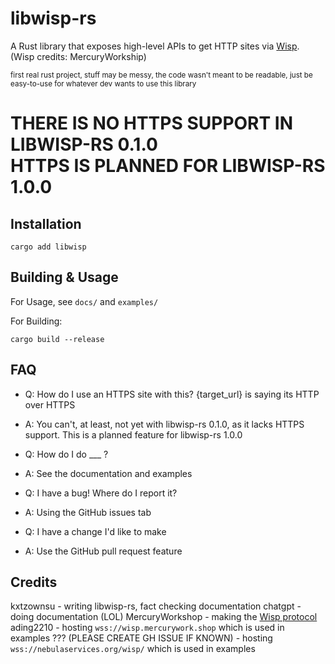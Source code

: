 # libwisp-rs
A Rust library that exposes high-level APIs to get HTTP sites via [Wisp](https://github.com/MercuryWorkshop/wisp-protocol). (Wisp credits: MercuryWorkship)

<sub>first real rust project, stuff may be messy, the code wasn't meant to be readable, just be easy-to-use for whatever dev wants to use this library</sub>

# THERE IS NO HTTPS SUPPORT IN LIBWISP-RS 0.1.0 <br /> HTTPS IS PLANNED FOR LIBWISP-RS 1.0.0

## Installation
`cargo add libwisp`

## Building & Usage
For Usage, see `docs/` and `examples/`

For Building:
```
cargo build --release
```
## FAQ
- Q: How do I use an HTTPS site with this? {target_url} is saying its HTTP over HTTPS
- A: You can't, at least, not yet with libwisp-rs 0.1.0, as it lacks HTTPS support. This is a planned feature for libwisp-rs 1.0.0

- Q: How do I do ___ ?
- A: See the documentation and examples

- Q: I have a bug! Where do I report it?
- A: Using the GitHub issues tab

- Q: I have a change I'd like to make
- A: Use the GitHub pull request feature

## Credits
kxtzownsu - writing libwisp-rs, fact checking documentation
chatgpt - doing documentation (LOL)
MercuryWorkshop - making the [Wisp protocol](https://github.com/MercuryWorkshop/wisp-protocol)
ading2210 - hosting `wss://wisp.mercurywork.shop` which is used in examples
??? (PLEASE CREATE GH ISSUE IF KNOWN) - hosting `wss://nebulaservices.org/wisp/` which is used in examples